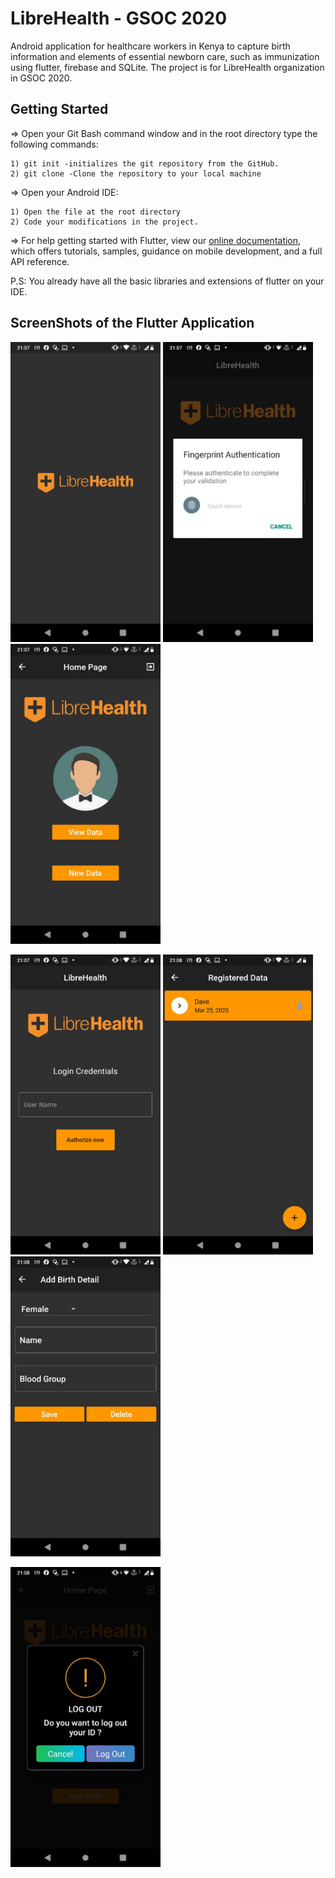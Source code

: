 # LibreHealth - GSOC 2020

Android application for healthcare workers in Kenya to capture birth information and elements of essential newborn care, such as immunization using flutter, firebase and SQLite.
The project is for LibreHealth organization in GSOC 2020.

## Getting Started

=> Open your Git Bash command window and in the root directory type the following commands:

    1) git init -initializes the git repository from the GitHub. 
    2) git clone -Clone the repository to your local machine
=> Open your Android IDE:

    1) Open the file at the root directory
    2) Code your modifications in the project.
 

=> For help getting started with Flutter, view our [online documentation](https://flutter.dev/docs), which offers tutorials, samples, guidance on mobile development, and a full API reference.
 

P.S: You already have all the basic libraries and extensions of flutter on your IDE. 


## ScreenShots of the Flutter Application

<img src="Screenshots/a1.jpeg" width=240>  <img src="Screenshots/a2.jpeg" width=240>  <img src="Screenshots/a3.jpeg" width=240>

<img src="Screenshots/a4.jpeg" width=240>  <img src="Screenshots/a5.jpeg" width=240>  <img src="Screenshots/a6.jpeg" width=240>

<img src="Screenshots/a7.jpeg" width=240>
